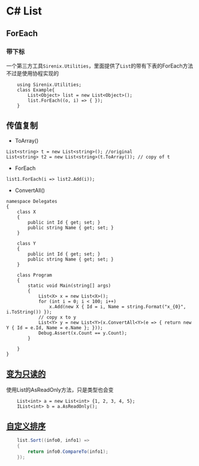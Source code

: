 # C# List

## ForEach

### 带下标
一个第三方工具`Sirenix.Utilities`，里面提供了`List`的带有下表的ForEach方法
不过是使用协程实现的
```
    using Sirenix.Utilities;
    class Example{
        List<Object> list = new List<Object>();
        list.ForEach((o, i) => { });
    }
```

## 传值复制

- ToArray()

```
List<string> t = new List<string>(); //original
List<string> t2 = new List<string>(t.ToArray()); // copy of t
```
- ForEach

```list1.ForEach(i => list2.Add(i));```
- ConvertAll()

```
namespace Delegates
{
    class X
    {
        public int Id { get; set; }
        public string Name { get; set; }
    }
 
    class Y
    {
        public int Id { get; set; }
        public string Name { get; set; }
    }
 
    class Program
    {
        static void Main(string[] args)
        {
            List<X> x = new List<X>();
            for (int i = 0; i < 100; i++)
                x.Add(new X { Id = i, Name = string.Format("x_{0}", i.ToString()) });
            // copy x to y
            List<Y> y = new List<Y>(x.ConvertAll<Y>(e => { return new Y { Id = e.Id, Name = e.Name }; }));
            Debug.Assert(x.Count == y.Count);
        }
 
    }
}
```

## [变为只读的](https://www.jb51.net/article/40688.htm)
使用List的AsReadOnly方法，只是类型也会变

```
    List<int> a = new List<int> {1, 2, 3, 4, 5}; 
    IList<int> b = a.AsReadOnly();
```

## [自定义排序](https://msdn.microsoft.com/zh-cn/library/234b841s\(v=vs.110\).aspx)

```C#
    list.Sort((info0, info1) =>
    {
        return info0.CompareTo(info1);
    });

```

